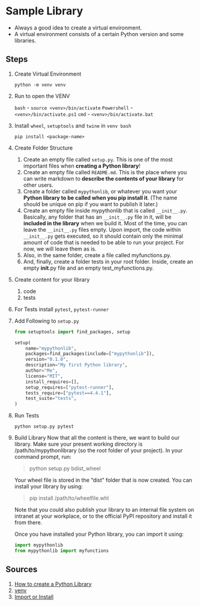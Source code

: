 # Sample Library

- Always a good idea to create a virtual environment.
- A virtual environment consists of a certain Python version and some libraries.

## Steps

1. Create Virtual Environment

   `python -m venv venv`

2. Run to open the VENV

   `bash` - `source <venv>/bin/activate`
   `Powershell` - `<venv>/bin/activate.ps1`
   `cmd` - `<venv>/bin/activate.bat`

3. Install `wheel`, `setuptools` and `twine` in `venv bash`

   `pip install <package-name>`

4. Create Folder Structure
   1. Create an empty file called `setup.py`. This is one of the most important files when **creating a Python library**!
   2. Create an empty file called `README.md`. This is the place where you can write markdown to **describe the contents of your library** for other users.
   3. Create a folder called `mypythonlib`, or whatever you want your **Python library to be called when you pip install it**. (The name should be unique on pip if you want to publish it later.)
   4. Create an empty file inside mypythonlib that is called `__init__.py`. Basically, any folder that has an `__init__.py` file in it, will be **included in the library** when we build it. Most of the time, you can leave the `__init__.py` files empty. Upon import, the code within `__init__.py` gets executed, so it should contain only the minimal amount of code that is needed to be able to run your project. For now, we will leave them as is.
   5. Also, in the same folder, create a file called myfunctions.py.
   6. And, finally, create a folder tests in your root folder. Inside, create an empty __init__.py file and an empty test_myfunctions.py.
5. Create content for your library
   1. code
   2. tests
6. For Tests install `pytest`, `pytest-runner`
7. Add Following to `setup.py`

    ```python
    from setuptools import find_packages, setup

    setup(
        name="mypythonlib",
        packages=find_packages(include=["mypythonlib"]),
        version="0.1.0",
        description="My first Python library",
        author="Me",
        license="MIT",
        install_requires=[],
        setup_requires=["pytest-runner"],
        tests_require=["pytest==4.4.1"],
        test_suite="tests",
    )
    ```

8. Run Tests

    `python setup.py pytest`
9. Build Library
    Now that all the content is there, we want to build our library. Make sure your present working directory is /path/to/mypythonlibrary (so the root folder of your project). In your command prompt, run:

   > python setup.py bdist_wheel

   Your wheel file is stored in the “dist” folder that is now created. You can install your library by using:

   > pip install /path/to/wheelfile.whl

   Note that you could also publish your library to an internal file system on intranet at your workplace, or to the official PyPI repository and install it from there.
  
   Once you have installed your Python library, you can import it using:

   ```python
   import mypythonlib
   from mypythonlib import myfunctions
   ```

## Sources

1. [How to create a Python Library](https://medium.com/analytics-vidhya/how-to-create-a-python-library-7d5aea80cc3f)
2. [venv](https://docs.python.org/3/library/venv.html)
3. [Import or Install](https://stackoverflow.com/questions/4527554/check-if-module-exists-if-not-install-it)
